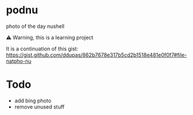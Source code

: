 # podnu
photo of the day nushell

⚠ Warning, this is a learning project

It is a continuation of this gist:
https://gist.github.com/ddupas/862b7678e317b5cd2b1518e481e0f0f7#file-natpho-nu

# Todo

- add bing photo
- remove unused stuff
